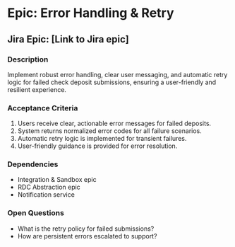 # Epic: Error Handling & Retry

## Jira Epic: [Link to Jira epic]

### Description

Implement robust error handling, clear user messaging, and automatic retry logic for failed check deposit submissions, ensuring a user-friendly and resilient experience.

### Acceptance Criteria

1. Users receive clear, actionable error messages for failed deposits.
2. System returns normalized error codes for all failure scenarios.
3. Automatic retry logic is implemented for transient failures.
4. User-friendly guidance is provided for error resolution.

### Dependencies

- Integration & Sandbox epic
- RDC Abstraction epic
- Notification service

### Open Questions

- What is the retry policy for failed submissions?
- How are persistent errors escalated to support?

